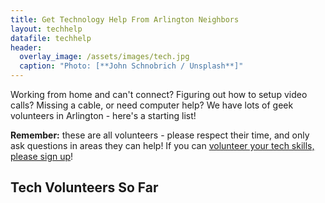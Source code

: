 ```yaml
---
title: Get Technology Help From Arlington Neighbors
layout: techhelp
datafile: techhelp
header:
  overlay_image: /assets/images/tech.jpg
  caption: "Photo: [**John Schnobrich / Unsplash**]"
---
```


Working from home and can't connect?  Figuring out how to setup video calls?  Missing a cable, or need computer help?  We have lots of geek volunteers in Arlington - here's a starting list!

**Remember:** these are all volunteers - please respect their time, and only ask questions in areas they can help!  If you can [volunteer your tech skills, please sign up](/tech/#volunteer-to-help)!

## Tech Volunteers So Far
